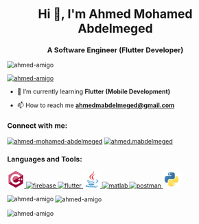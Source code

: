 <h1 align="center">Hi 👋, I'm Ahmed Mohamed Abdelmeged</h1>
<h3 align="center">A Software Engineer (Flutter Developer)</h3>

<p align="left"> <img src="https://komarev.com/ghpvc/?username=ahmed-amigo&label=Profile%20views&color=0e75b6&style=flat" alt="ahmed-amigo" /> </p>

<p align="left"> <a href="https://github.com/ryo-ma/github-profile-trophy"><img src="https://github-profile-trophy.vercel.app/?username=ahmed-amigo" alt="ahmed-amigo" /></a> </p>

- 🌱 I’m currently learning **Flutter (Mobile Development)**

- 📫 How to reach me **ahmedmabdelmeged@gmail.com**

<h3 align="left">Connect with me:</h3>
<p align="left">
<a href="https://linkedin.com/in/ahmed-mohamed-abdelmeged" target="blank"><img align="center" src="https://raw.githubusercontent.com/rahuldkjain/github-profile-readme-generator/master/src/images/icons/Social/linked-in-alt.svg" alt="ahmed-mohamed-abdelmeged" height="30" width="40" /></a>
<a href="https://fb.com/ahmed.mabdelmeged" target="blank"><img align="center" src="https://raw.githubusercontent.com/rahuldkjain/github-profile-readme-generator/master/src/images/icons/Social/facebook.svg" alt="ahmed.mabdelmeged" height="30" width="40" /></a>
</p>

<h3 align="left">Languages and Tools:</h3>
<p align="left"> <a href="https://www.w3schools.com/cpp/" target="_blank" rel="noreferrer"> <img src="https://raw.githubusercontent.com/devicons/devicon/master/icons/cplusplus/cplusplus-original.svg" alt="cplusplus" width="40" height="40"/> </a> <a href="https://firebase.google.com/" target="_blank" rel="noreferrer"> <img src="https://www.vectorlogo.zone/logos/firebase/firebase-icon.svg" alt="firebase" width="40" height="40"/> </a> <a href="https://flutter.dev" target="_blank" rel="noreferrer"> <img src="https://www.vectorlogo.zone/logos/flutterio/flutterio-icon.svg" alt="flutter" width="40" height="40"/> </a> <a href="https://www.java.com" target="_blank" rel="noreferrer"> <img src="https://raw.githubusercontent.com/devicons/devicon/master/icons/java/java-original.svg" alt="java" width="40" height="40"/> </a> <a href="https://www.mathworks.com/" target="_blank" rel="noreferrer"> <img src="https://upload.wikimedia.org/wikipedia/commons/2/21/Matlab_Logo.png" alt="matlab" width="40" height="40"/> </a> <a href="https://postman.com" target="_blank" rel="noreferrer"> <img src="https://www.vectorlogo.zone/logos/getpostman/getpostman-icon.svg" alt="postman" width="40" height="40"/> </a> <a href="https://www.python.org" target="_blank" rel="noreferrer"> <img src="https://raw.githubusercontent.com/devicons/devicon/master/icons/python/python-original.svg" alt="python" width="40" height="40"/> </a> </p>

<p><img align="left" src="https://github-readme-stats.vercel.app/api/top-langs?username=ahmed-amigo&show_icons=true&locale=en&layout=compact" alt="ahmed-amigo" /></p>

<p>&nbsp;<img align="center" src="https://github-readme-stats.vercel.app/api?username=ahmed-amigo&show_icons=true&locale=en" alt="ahmed-amigo" /></p>

<p><img align="center" src="https://github-readme-streak-stats.herokuapp.com/?user=ahmed-amigo&" alt="ahmed-amigo" /></p>
